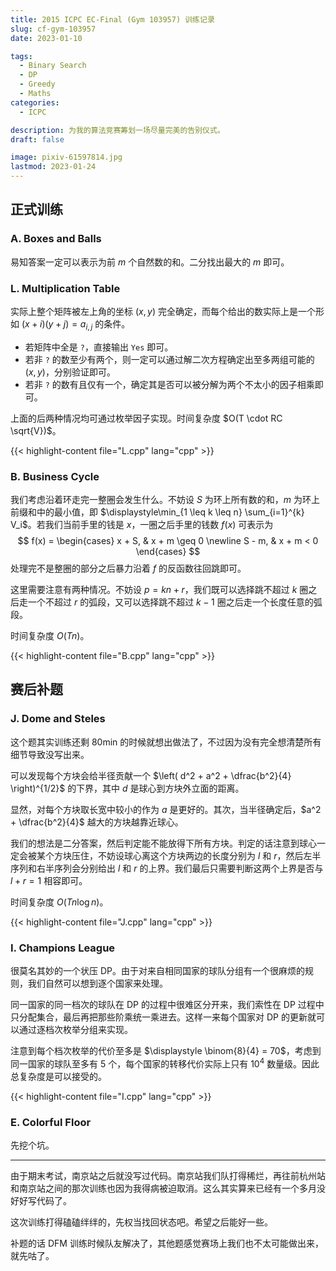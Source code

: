 ```yaml
---
title: 2015 ICPC EC-Final (Gym 103957) 训练记录
slug: cf-gym-103957
date: 2023-01-10

tags:
  - Binary Search
  - DP
  - Greedy
  - Maths
categories:
  - ICPC

description: 为我的算法竞赛筹划一场尽量完美的告别仪式。
draft: false

image: pixiv-61597814.jpg
lastmod: 2023-01-24
---
```


## 正式训练

### A. Boxes and Balls

易知答案一定可以表示为前 $m$ 个自然数的和。二分找出最大的 $m$ 即可。

### L. Multiplication Table

实际上整个矩阵被左上角的坐标 $(x, y)$ 完全确定，而每个给出的数实际上是一个形如 $(x + i)(y + j) = a_{i, j}$ 的条件。

+ 若矩阵中全是 `?`，直接输出 `Yes` 即可。
+ 若非 `?` 的数至少有两个，则一定可以通过解二次方程确定出至多两组可能的 $(x, y)$，分别验证即可。
+ 若非 `?` 的数有且仅有一个，确定其是否可以被分解为两个不太小的因子相乘即可。

上面的后两种情况均可通过枚举因子实现。时间复杂度 $O(T \cdot RC \sqrt{V})$。

{{< highlight-content file="L.cpp" lang="cpp" >}}

### B. Business Cycle

我们考虑沿着环走完一整圈会发生什么。不妨设 $S$ 为环上所有数的和，$m$ 为环上前缀和中的最小值，即 $\displaystyle\min_{1 \leq k \leq n} \sum_{i=1}^{k} V_i$。若我们当前手里的钱是 $x$，一圈之后手里的钱数 $f(x)$ 可表示为
$$
f(x) = \begin{cases}
    x + S, & x + m \geq 0 \newline
    S - m, & x + m < 0
\end{cases}
$$
处理完不是整圈的部分之后暴力沿着 $f$ 的反函数往回跳即可。

这里需要注意有两种情况。不妨设 $p = kn + r$，我们既可以选择跳不超过 $k$ 圈之后走一个不超过 $r$ 的弧段，又可以选择跳不超过 $k - 1$ 圈之后走一个长度任意的弧段。

时间复杂度 $O(Tn)$。

{{< highlight-content file="B.cpp" lang="cpp" >}}

## 赛后补题

### J. Dome and Steles

这个题其实训练还剩 80min 的时候就想出做法了，不过因为没有完全想清楚所有细节导致没写出来。

可以发现每个方块会给半径贡献一个 $\left( d^2 + a^2 + \dfrac{b^2}{4} \right)^{1/2}$ 的下界，其中 $d$ 是球心到方块外立面的距离。

显然，对每个方块取长宽中较小的作为 $a$ 是更好的。其次，当半径确定后，$a^2 + \dfrac{b^2}{4}$ 越大的方块越靠近球心。

我们的想法是二分答案，然后判定能不能放得下所有方块。判定的话注意到球心一定会被某个方块压住，不妨设球心离这个方块两边的长度分别为 $l$ 和 $r$，然后左半序列和右半序列会分别给出 $l$ 和 $r$ 的上界。我们最后只需要判断这两个上界是否与 $l + r = 1$ 相容即可。

时间复杂度 $O(T n \log n)$。

{{< highlight-content file="J.cpp" lang="cpp" >}}

### I. Champions League

很莫名其妙的一个状压 DP。由于对来自相同国家的球队分组有一个很麻烦的规则，我们自然可以想到逐个国家来处理。

同一国家的同一档次的球队在 DP 的过程中很难区分开来，我们索性在 DP 过程中只分配集合，最后再把那些阶乘统一乘进去。这样一来每个国家对 DP 的更新就可以通过逐档次枚举分组来实现。

注意到每个档次枚举的代价至多是 $\displaystyle \binom{8}{4} = 70$，考虑到同一国家的球队至多有 $5$ 个，每个国家的转移代价实际上只有 $10^4$ 数量级。因此总复杂度是可以接受的。

{{< highlight-content file="I.cpp" lang="cpp" >}}

### E. Colorful Floor

先挖个坑。

---

由于期末考试，南京站之后就没写过代码。南京站我们队打得稀烂，再往前杭州站和南京站之间的那次训练也因为我得病被迫取消。这么其实算来已经有一个多月没好好写代码了。

这次训练打得磕磕绊绊的，先权当找回状态吧。希望之后能好一些。

补题的话 DFM 训练时候队友解决了，其他题感觉赛场上我们也不太可能做出来，就先咕了。
